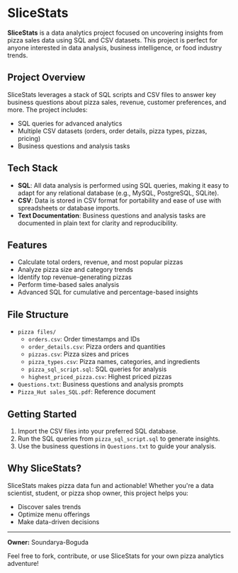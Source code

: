 # SliceStats

**SliceStats** is a data analytics project focused on uncovering insights from pizza sales data using SQL and CSV datasets. This project is perfect for anyone interested in data analysis, business intelligence, or food industry trends.

## Project Overview
SliceStats leverages a stack of SQL scripts and CSV files to answer key business questions about pizza sales, revenue, customer preferences, and more. The project includes:
- SQL queries for advanced analytics
- Multiple CSV datasets (orders, order details, pizza types, pizzas, pricing)
- Business questions and analysis tasks

## Tech Stack
- **SQL**: All data analysis is performed using SQL queries, making it easy to adapt for any relational database (e.g., MySQL, PostgreSQL, SQLite).
- **CSV**: Data is stored in CSV format for portability and ease of use with spreadsheets or database imports.
- **Text Documentation**: Business questions and analysis tasks are documented in plain text for clarity and reproducibility.

## Features
- Calculate total orders, revenue, and most popular pizzas
- Analyze pizza size and category trends
- Identify top revenue-generating pizzas
- Perform time-based sales analysis
- Advanced SQL for cumulative and percentage-based insights

## File Structure
- `pizza files/`
  - `orders.csv`: Order timestamps and IDs
  - `order_details.csv`: Pizza orders and quantities
  - `pizzas.csv`: Pizza sizes and prices
  - `pizza_types.csv`: Pizza names, categories, and ingredients
  - `pizza_sql_script.sql`: SQL queries for analysis
  - `highest_priced_pizza.csv`: Highest priced pizzas
- `Questions.txt`: Business questions and analysis prompts
- `Pizza_Hut sales_SQL.pdf`: Reference document

## Getting Started
1. Import the CSV files into your preferred SQL database.
2. Run the SQL queries from `pizza_sql_script.sql` to generate insights.
3. Use the business questions in `Questions.txt` to guide your analysis.

## Why SliceStats?
SliceStats makes pizza data fun and actionable! Whether you're a data scientist, student, or pizza shop owner, this project helps you:
- Discover sales trends
- Optimize menu offerings
- Make data-driven decisions

---

**Owner:** Soundarya-Boguda

Feel free to fork, contribute, or use SliceStats for your own pizza analytics adventure!
